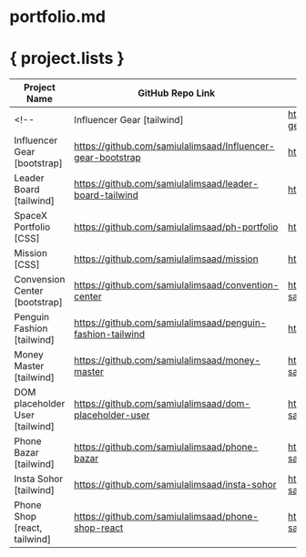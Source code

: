 # portfolio.md

# { project.lists }
<!-- the followings are copied from Samiul Bhai's git, edit it as per your need -->

| Project Name                    | GitHub Repo Link                                        | Live Site Link                                                   |
| ------------------------------- | ------------------------------------------------------------- | ---------------------------------------------------------------- |
<!-- | Influencer Gear [tailwind]      | <https://github.com/samiulalimsaad/Influencer-gear-tailwind>  | <https://influencer-gear-tailwind.vercel.app>                    |
| Influencer Gear [bootstrap]     | <https://github.com/samiulalimsaad/Influencer-gear-bootstrap> | <https://influencer-gear-bootstrap.vercel.app>                   |
| Leader Board [tailwind]         | <https://github.com/samiulalimsaad/leader-board-tailwind>     | <https://leader-board-tailwind.vercel.app>                       |
| SpaceX Portfolio [CSS]          | <https://github.com/samiulalimsaad/ph-portfolio>              | <https://ph-portfolio-saadraj.vercel.app>                        |
| Mission [CSS]                   | <https://github.com/samiulalimsaad/mission>                   | <https://mission-samiulalimsaad.vercel.app>                      |
| Convension Center [bootstrap]   | <https://github.com/samiulalimsaad/convention-center>         | <https://convention-center-samiulalimsaad.vercel.app>            |
| Penguin Fashion [tailwind]      | <https://github.com/samiulalimsaad/penguin-fashion-tailwind>  | <https://penguin-fashion-tailwind.vercel.app>                    |
| Money Master [tailwind]         | <https://github.com/samiulalimsaad/money-master>              | <https://money-master-samiulalimsaad.vercel.app>                 |
| DOM placeholder User [tailwind] | <https://github.com/samiulalimsaad/dom-placeholder-user>      | <https://https://dom-placeholder-user-samiulalimsaad.vercel.app> |
| Phone Bazar [tailwind]          | <https://github.com/samiulalimsaad/phone-bazar>               | <https://phone-bazar-samiulalimsaad.vercel.app>                  |
| Insta Sohor [tailwind]          | <https://github.com/samiulalimsaad/insta-sohor>               | <https://insta-sohor-samiulalimsaad.vercel.app>                  |
| Phone Shop [react, tailwind]    | <https://github.com/samiulalimsaad/phone-shop-react>          | <https://phone-shop-react-samiulalimsaad.vercel.app>             | -->
